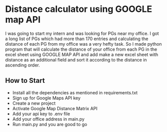# Distance calculator using GOOGLE map API

I was going to start my intern and was looking for PGs near my office. I got a long list of PGs which had more than 170 entries and calculating the distance of each PG from my office was a very hefty task. So I made python program that will calculate the distance of your office from each PG in the excel sheet using GOOGLE MAP API and add make a new excel sheet with distance as an additional field and sort it according to the distance in ascending order.

## How to Start

- Install all the dependencies as mentioned in requirements.txt
- Sign up for Google Maps API key
- Create a new project
- Activate Google Map Distance Matrix API
- Add your api key to .env file
- Add your office address in main.py
- Run main.py and you are good to go
